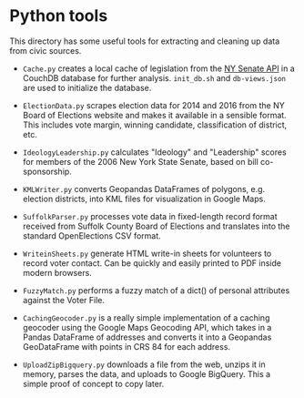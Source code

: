 # Python tools

This directory has some useful tools for extracting and cleaning up data from civic sources.

* `Cache.py` creates a local cache of legislation from the [NY Senate API](http://legislation.nysenate.gov/static/docs/html/index.html) in a CouchDB database for further analysis.  `init_db.sh` and `db-views.json` are used to initialize the database.

* `ElectionData.py` scrapes election data for 2014 and 2016 from the NY Board of Elections website and makes it available in a sensible format.  This includes vote margin, winning candidate, classification of district, etc.

* `IdeologyLeadership.py` calculates "Ideology" and "Leadership" scores
for members of the 2006 New York State Senate, based on bill co-sponsorship.

* `KMLWriter.py` converts Geopandas DataFrames of polygons, e.g. election districts, into KML files for visualization in Google Maps.

* `SuffolkParser.py` processes vote data in fixed-length record format received from Suffolk County Board of Elections and translates into the standard OpenElections CSV format.

* `WriteinSheets.py` generate HTML write-in sheets for volunteers to record voter contact.  Can be quickly and easily printed to PDF inside modern browsers.

* `FuzzyMatch.py` performs a fuzzy match of a dict() of personal attributes against the Voter File.

* `CachingGeocoder.py` is a really simple implementation of a caching geocoder using the
Google Maps Geocoding API, which takes in a Pandas DataFrame of addresses and converts it into a Geopandas GeoDataFrame with points in CRS 84 for each address.

* `UploadZipBigquery.py` downloads a file from the web, unzips it in memory, parses the data,
and uploads to Google BigQuery.  This a simple proof of concept to copy later.
